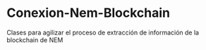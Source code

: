 # Conexion-Nem-Blockchain
Clases para agilizar el proceso de extracción de información de la blockchain de NEM
